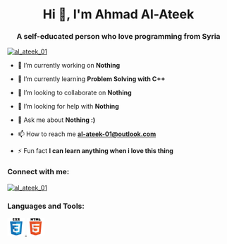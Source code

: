 <h1 align="center">Hi 👋, I'm Ahmad Al-Ateek</h1>
<h3 align="center">A self-educated person who love programming from Syria</h3>

<p align="left"> <a href="https://twitter.com/al_ateek_01" target="blank"><img src="https://img.shields.io/twitter/follow/al_ateek_01?logo=twitter&style=for-the-badge" alt="al_ateek_01" /></a> </p>

- 🔭 I’m currently working on **Nothing**

- 🌱 I’m currently learning **Problem Solving with C++**

- 👯 I’m looking to collaborate on **Nothing**

- 🤝 I’m looking for help with **Nothing**

- 💬 Ask me about **Nothing :)**

- 📫 How to reach me **al-ateek-01@outlook.com**

- ⚡ Fun fact **I can learn anything when i love this thing**

<h3 align="left">Connect with me:</h3>
<p align="left">
<a href="https://twitter.com/al_ateek_01" target="blank"><img align="center" src="https://raw.githubusercontent.com/rahuldkjain/github-profile-readme-generator/master/src/images/icons/Social/twitter.svg" alt="al_ateek_01" height="30" width="40" /></a>
</p>

<h3 align="left">Languages and Tools:</h3>
<p align="left"> <a href="https://www.w3schools.com/css/" target="_blank" rel="noreferrer"> <img src="https://raw.githubusercontent.com/devicons/devicon/master/icons/css3/css3-original-wordmark.svg" alt="css3" width="40" height="40"/> </a> <a href="https://www.w3.org/html/" target="_blank" rel="noreferrer"> <img src="https://raw.githubusercontent.com/devicons/devicon/master/icons/html5/html5-original-wordmark.svg" alt="html5" width="40" height="40"/> </a> </p>

